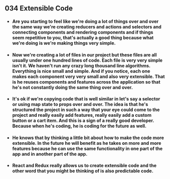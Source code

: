 ## 034 Extensible Code

- #### Are you starting to feel like we're doing a lot of things over and over the same way we're creating reducers and actions and selectors and connecting components and rendering components and if things seem repetitive to you, that's actually a good thing because what we're doing is we're making things very simple.


- #### Now we're creating a lot of files in our project but these files are all usually under one hundred lines of code. Each file is very very simple isn't it. We haven't run any crazy long thousand line algorithms. Everything is nice small and simple. And if you notice, each one makes each component very very small and also very extensible. That is he reuses components and features across the application so that he's not constantly doing the same thing over and over.

- #### It's ok if we're copying code that is well similar in let's say a selector or using map state to props over and over. The idea is that he's structured the project in such a way that your eye could come to the project and really easily add features, really easily add a custom button or a cart item. And this is a sign of a really good developer. Because when he's coding, he is coding for the future as well.

- #### He knows that by thinking a little bit about how to make the code more extensible. In the future he will benefit as he takes on more and more features because he can use the same functionality in one part of the app and in another part of the app.

- #### React and Redux really allows us to create extensible code and the other word that you might be thinking of is also predictable code.